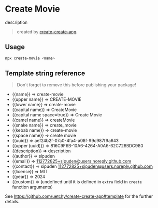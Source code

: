 # Create Movie

description

> created by [create-create-app](https://github.com/uetchy/create-create-app).

## Usage

```bash
npx create-movie <name>
```

## Template string reference

> Don't forget to remove this before publishing your package!

- {{name}} => create-movie
- {{upper name}} => CREATE-MOVIE
- {{lower name}} => create-movie
- {{capital name}} => CreateMovie
- {{capital name space=true}} => Create Movie
- {{camel name}} => createMovie
- {{snake name}} => create_movie
- {{kebab name}} => create-movie
- {{space name}} => create movie
- {{uuid}} => aef24b2f-07a0-4fa4-a08f-99c987f9a643
- {{upper (uuid)}} => 816C9F6B-10A6-4264-A0A6-62C728BDC980
- {{description}} => description
- {{author}} => sipuden
- {{email}} => 112772825+sipuden@users.noreply.github.com
- {{contact}} => sipuden <112772825+sipuden@users.noreply.github.com>
- {{license}} => MIT
- {{year}} => 2024
- {{custom}} =>  (undefined until it is defined in `extra` field in `create` function arguments)

See https://github.com/uetchy/create-create-app#template for the further details.
